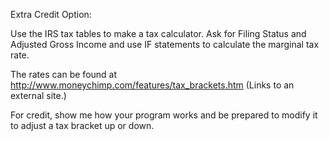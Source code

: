 Extra Credit Option:

Use the IRS tax tables to make a tax calculator. Ask for Filing Status and Adjusted Gross Income and use IF statements to calculate the marginal tax rate.

The rates can be found at http://www.moneychimp.com/features/tax_brackets.htm (Links to an external site.)

For credit, show me how your program works and be prepared to modify it to adjust a tax bracket up or down.
